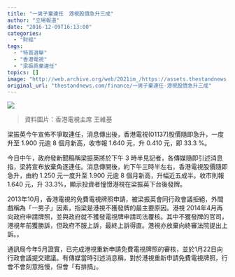 ```yaml
---
title: "一男子棄連任　港視股價急升三成"
author: "立場報道"
date: "2016-12-09T16:13:00"
categories:
  - "財經"
tags:
  - "特首選舉"
  - "香港電視"
  - "梁振英棄連任"
topics: []
image: "http://web.archive.org/web/2021im_/https://assets.thestandnews.com/media/photos/hktv-16_qtIrv.png"
original_url: "thestandnews.com/finance/一男子棄連任-港視股價急升三成"
---
```

![](http://web.archive.org/web/2021im_/https://assets.thestandnews.com/media/photos/hktv-16_qtIrv.png)
> 資料圖片：香港電視主席 王維基

梁振英今午宣佈不爭取連任，消息傳出後，香港電視(01137)股價隨即急升，一度升至 1.900 元逾 8 個月新高，收市報 1.640 元，升 0.410 元，即 33.3 %。

今日中午，政府發新聞稿稱梁振英將於下午 3 時半見記者，各傳媒隨即引述消息指，梁將宣布放棄角逐連任。消息傳開後，約下午三時半左右，香港電視股價隨即急升，由約 1.250 元一度升至 1.900 元逾 8 個月新高，升幅近五成半。收市則報 1.640 元，升 33.3%，顯示投資者憧憬港視在梁振英下台後發牌。 

2013年10月，香港電視的免費電視牌照申請，被梁振英會同行政會議拒絕，外間戲稱為「一男子」因素，指梁是港視不獲發牌的最主要原因。港視 2014年4月再向政府申請牌照，並與政府就不獲發電視牌申請司法覆核。其中不獲發牌的官司，港視年前獲勝訴，但政府不服上訴，最終上訴得直。港視亦放棄向終審法院提出上訴。。

通訊局今年5月證實，已完成港視重新申請免費電視牌照的審核，並於1月22日向行政會議提交建議。有傳媒當時引述消息稱，對於港視重新申請免費電視牌照，行會不會刻意拖慢，但會「有排搞」。